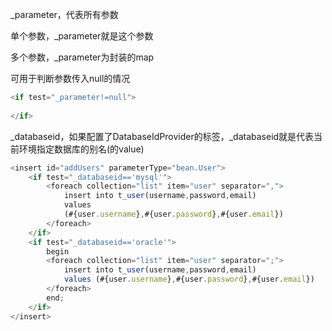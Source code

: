 _parameter，代表所有参数

单个参数，_parameter就是这个参数

多个参数，_parameter为封装的map



可用于判断参数传入null的情况

```javascript
<if test="_parameter!=null">
    
</if>
```





_databaseid，如果配置了DatabaseIdProvider的标签，_databaseid就是代表当前环境指定数据库的别名(<property>的value)

```javascript
<insert id="addUsers" parameterType="bean.User">
    <if test="_databaseid=='mysql'">
        <foreach collection="list" item="user" separator=",">
            insert into t_user(username,password,email)
            values
            (#{user.username},#{user.password},#{user.email})
        </foreach>
    </if>
    <if test="_databaseid=='oracle'">
        begin
        <foreach collection="list" item="user" separator=";">
            insert into t_user(username,password,email)
            values (#{user.username},#{user.password},#{user.email})
        </foreach>
        end;
    </if>
</insert>
```


